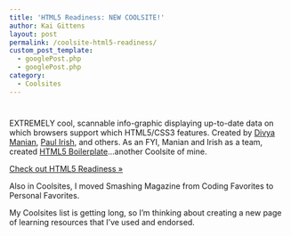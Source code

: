 ```yaml
---
title: 'HTML5 Readiness: NEW COOLSITE!'
author: Kai Gittens
layout: post
permalink: /coolsite-html5-readiness/
custom_post_template:
  - googlePost.php
  - googlePost.php
category:
  - Coolsites
---
```

# 

EXTREMELY cool, scannable info-graphic displaying up-to-date data on which browsers support which HTML5/CSS3 features. Created by [Divya Manian][1], [Paul Irish][2], and others. As an FYI, Manian and Irish as a team, created [HTML5 Boilerplate][3]…another Coolsite of mine.

 [1]: http://nimbu.in/
 [2]: http://paulirish.com/
 [3]: http://html5boilerplate.com/

[Check out HTML5 Readiness »][4]

 [4]: http://html5readiness.com/

Also in Coolsites, I moved Smashing Magazine from Coding Favorites to Personal Favorites.

My Coolsites list is getting long, so I’m thinking about creating a new page of learning resources that I’ve used and endorsed.